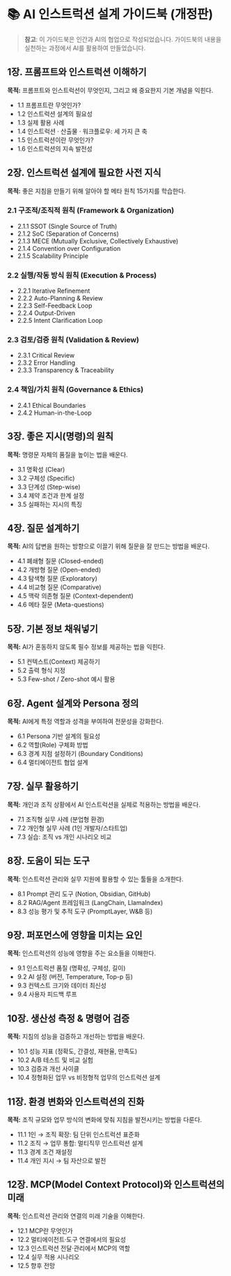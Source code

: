 # 📚 AI 인스트럭션 설계 가이드북 (개정판)

> **참고**: 이 가이드북은 인간과 AI의 협업으로 작성되었습니다. 가이드북의 내용을 실천하는 과정에서 AI를 활용하여 만들었습니다.

## 1장. 프롬프트와 인스트럭션 이해하기
**목적:** 프롬프트와 인스트럭션이 무엇인지, 그리고 왜 중요한지 기본 개념을 익힌다.

- 1.1 프롬프트란 무엇인가?
- 1.2 인스트럭션 설계의 필요성
- 1.3 실제 활용 사례
- 1.4 인스트럭션 · 산출물 · 워크플로우: 세 가지 큰 축
- 1.5 인스트럭션이란 무엇인가?
- 1.6 인스트럭션의 지속 발전성

## 2장. 인스트럭션 설계에 필요한 사전 지식
**목적:** 좋은 지침을 만들기 위해 알아야 할 메타 원칙 15가지를 학습한다.

### 2.1 구조적/조직적 원칙 (Framework & Organization)
- 2.1.1 SSOT (Single Source of Truth)
- 2.1.2 SoC (Separation of Concerns)
- 2.1.3 MECE (Mutually Exclusive, Collectively Exhaustive)
- 2.1.4 Convention over Configuration
- 2.1.5 Scalability Principle

### 2.2 실행/작동 방식 원칙 (Execution & Process)
- 2.2.1 Iterative Refinement
- 2.2.2 Auto-Planning & Review
- 2.2.3 Self-Feedback Loop
- 2.2.4 Output-Driven
- 2.2.5 Intent Clarification Loop

### 2.3 검토/검증 원칙 (Validation & Review)
- 2.3.1 Critical Review
- 2.3.2 Error Handling
- 2.3.3 Transparency & Traceability

### 2.4 책임/가치 원칙 (Governance & Ethics)
- 2.4.1 Ethical Boundaries
- 2.4.2 Human-in-the-Loop

## 3장. 좋은 지시(명령)의 원칙
**목적:** 명령문 자체의 품질을 높이는 법을 배운다.

- 3.1 명확성 (Clear)
- 3.2 구체성 (Specific)
- 3.3 단계성 (Step-wise)
- 3.4 제약 조건과 한계 설정
- 3.5 실패하는 지시의 특징

## 4장. 질문 설계하기
**목적:** AI의 답변을 원하는 방향으로 이끌기 위해 질문을 잘 만드는 방법을 배운다.

- 4.1 폐쇄형 질문 (Closed-ended)
- 4.2 개방형 질문 (Open-ended)
- 4.3 탐색형 질문 (Exploratory)
- 4.4 비교형 질문 (Comparative)
- 4.5 맥락 의존형 질문 (Context-dependent)
- 4.6 메타 질문 (Meta-questions)

## 5장. 기본 정보 채워넣기
**목적:** AI가 혼동하지 않도록 필수 정보를 제공하는 법을 익힌다.

- 5.1 컨텍스트(Context) 제공하기
- 5.2 출력 형식 지정
- 5.3 Few-shot / Zero-shot 예시 활용

## 6장. Agent 설계와 Persona 정의
**목적:** AI에게 특정 역할과 성격을 부여하여 전문성을 강화한다.

- 6.1 Persona 기반 설계의 필요성
- 6.2 역할(Role) 구체화 방법
- 6.3 경계 지점 설정하기 (Boundary Conditions)
- 6.4 멀티에이전트 협업 설계

## 7장. 실무 활용하기
**목적:** 개인과 조직 상황에서 AI 인스트럭션을 실제로 적용하는 방법을 배운다.

- 7.1 조직형 실무 사례 (분업형 환경)
- 7.2 개인형 실무 사례 (1인 개발자/스타트업)
- 7.3 실습: 조직 vs 개인 시나리오 비교

## 8장. 도움이 되는 도구
**목적:** 인스트럭션 관리와 실무 지원에 활용할 수 있는 툴들을 소개한다.

- 8.1 Prompt 관리 도구 (Notion, Obsidian, GitHub)
- 8.2 RAG/Agent 프레임워크 (LangChain, LlamaIndex)
- 8.3 성능 평가 및 추적 도구 (PromptLayer, W&B 등)

## 9장. 퍼포먼스에 영향을 미치는 요인
**목적:** 인스트럭션의 성능에 영향을 주는 요소들을 이해한다.

- 9.1 인스트럭션 품질 (명확성, 구체성, 길이)
- 9.2 AI 설정 (버전, Temperature, Top-p 등)
- 9.3 컨텍스트 크기와 데이터 최신성
- 9.4 사용자 피드백 루프

## 10장. 생산성 측정 & 명령어 검증
**목적:** 지침의 성능을 검증하고 개선하는 방법을 배운다.

- 10.1 성능 지표 (정확도, 간결성, 재현율, 만족도)
- 10.2 A/B 테스트 및 비교 실험
- 10.3 검증과 개선 사이클
- 10.4 정형화된 업무 vs 비정형적 업무의 인스트럭션 설계

## 11장. 환경 변화와 인스트럭션의 진화
**목적:** 조직 규모와 업무 방식의 변화에 맞춰 지침을 발전시키는 방법을 다룬다.

- 11.1 1인 → 조직 확장: 팀 단위 인스트럭션 표준화
- 11.2 조직 → 업무 통합: 멀티직무 인스트럭션 설계
- 11.3 경계 조건 재설정
- 11.4 개인 지시 → 팀 자산으로 발전

## 12장. MCP(Model Context Protocol)와 인스트럭션의 미래
**목적:** 인스트럭션 관리와 연결의 미래 기술을 이해한다.

- 12.1 MCP란 무엇인가
- 12.2 멀티에이전트·도구 연결에서의 필요성
- 12.3 인스트럭션 전달·관리에서 MCP의 역할
- 12.4 실무 적용 시나리오
- 12.5 향후 전망